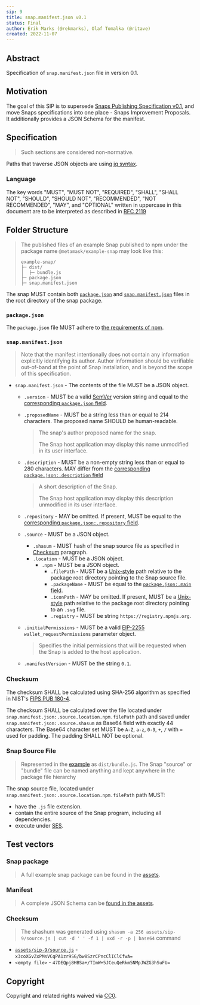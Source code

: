 ```yaml
---
sip: 9
title: snap.manifest.json v0.1
status: Final
author: Erik Marks (@rekmarks), Olaf Tomalka (@ritave)
created: 2022-11-07
---
```


## Abstract

Specification of `snap.manifest.json` file in version 0.1.

## Motivation

The goal of this SIP is to supersede [Snaps Publishing Specification v0.1](https://github.com/MetaMask/specifications/blob/c226cbaca1deb83d3e85941d06fc7534ff972336/snaps/publishing.md), and move Snaps specifications into one place - Snaps Improvement Proposals.
It additionally provides a JSON Schema for the manifest.

## Specification

> Such sections are considered non-normative.

Paths that traverse JSON objects are using [jq syntax](https://stedolan.github.io/jq/manual/#Basicfilters).

### Language

The key words "MUST", "MUST NOT", "REQUIRED", "SHALL", "SHALL NOT",
"SHOULD", "SHOULD NOT", "RECOMMENDED", "NOT RECOMMENDED", "MAY", and
"OPTIONAL" written in uppercase in this document are to be interpreted as described in [RFC 2119](https://www.ietf.org/rfc/rfc2119.txt)

## Folder Structure

> The published files of an example Snap published to npm under the package name `@metamask/example-snap` may look like this:
>
> ```
> example-snap/
> ├─ dist/
> │  ├─ bundle.js
> ├─ package.json
> ├─ snap.manifest.json
> ```

The snap MUST contain both [`package.json`](#packagejson) and [`snap.manifest.json`](#snapmanifestjson) files in the root directory of the snap package.

### `package.json`

The `package.json` file MUST adhere to [the requirements of npm](https://docs.npmjs.com/cli/v7/configuring-npm/package-json).

### `snap.manifest.json`

> Note that the manifest intentionally does not contain any information explicitly identifying its author.
> Author information should be verifiable out-of-band at the point of Snap installation, and is beyond the scope of this specification.

- `snap.manifest.json` - The contents of the file MUST be a JSON object.

  - `.version` - MUST be a valid [SemVer][] version string and equal to the [corresponding `package.json` field](https://docs.npmjs.com/cli/v7/configuring-npm/package-json#version).
  - `.proposedName` - MUST be a string less than or equal to 214 characters. <!-- This is what npm uses for the `name` field. -->
    The proposed name SHOULD be human-readable.

    > The snap's author proposed name for the snap.
    >
    > The Snap host application may display this name unmodified in its user interface.

  - `.description` - MUST be a non-empty string less than or equal to 280 characters. <!-- As of 2021, a Twitter post. -->
    MAY differ from the [corresponding `package.json:.description` field](https://docs.npmjs.com/cli/v7/configuring-npm/package-json#description-1)
    > A short description of the Snap.
    >
    > The Snap host application may display this description unmodified in its user interface.
  - `.repository` - MAY be omitted. If present, MUST be equal to the [corresponding `package.json:.repository` field](https://docs.npmjs.com/cli/v7/configuring-npm/package-json#repository).
  - `.source` - MUST be a JSON object.
    - `.shasum` - MUST hash of the snap source file as specified in [Checksum](#checksum) paragraph.
    - `.location` - MUST be a JSON object.
      - `.npm` - MUST be a JSON object.
        - `.filePath` - MUST be a [Unix-style][unix filesystem] path relative to the package root directory pointing to the Snap source file.
        - `.packageName` - MUST be equal to the [`package.json:.main` field](https://docs.npmjs.com/cli/v7/configuring-npm/package-json#name).
        - `.iconPath` - MAY be omitted. If present, MUST be a [Unix-style][unix filesystem] path relative to the package root directory pointing to an `.svg` file.
        - `.registry` - MUST be string `https://registry.npmjs.org`.
  - `.initialPermissions` - MUST be a valid [EIP-2255][] `wallet_requestPermissions` parameter object.
    > Specifies the initial permissions that will be requested when the Snap is added to the host application.
  - `.manifestVersion` - MUST be the string `0.1`.

### Checksum

The checksum SHALL be calculated using SHA-256 algorithm as specified in NIST's [FIPS PUB 180-4](https://nvlpubs.nist.gov/nistpubs/FIPS/NIST.FIPS.180-4.pdf).

The checksum SHALL be calculated over the file located under `snap.manifest.json:.source.location.npm.filePath` path and saved under `snap.manifest.json:.source.shasum` as Base64 field with exactly 44 characters. The Base64 character set MUST be `A-Z`, `a-z`, `0-9`, `+`, `/` with `=` used for padding. The padding SHALL NOT be optional.

### Snap Source File

> Represented in the [example](../assets/sip-9/example-snap/) as `dist/bundle.js`. The Snap "source" or "bundle" file can be named anything and kept anywhere in the package file hierarchy

The snap source file, located under `snap.manifest.json:.source.location.npm.filePath` path MUST:

- have the `.js` file extension.
- contain the entire source of the Snap program, including all dependencies.
- execute under [SES][].

## Test vectors

### Snap package

> A full example snap package can be found in the [assets](../assets/sip-9/example-snap/).

### Manifest

> A complete JSON Schema can be [found in the assets](../assets/sip-9/snap.manifest.schema.json).

### Checksum

> The shashum was generated using `shasum -a 256 assets/sip-9/source.js | cut -d ' ' -f 1 | xxd -r -p | base64` command

- [`assets/sip-9/source.js`](../assets/sip-9/source.js) - `x3coXGvZxPMsVCqPA1zr9SG/bw8SzrCPncClIClCfwA=`
- `<empty file>` - `47DEQpj8HBSa+/TImW+5JCeuQeRkm5NMpJWZG3hSuFU=`

## Copyright

Copyright and related rights waived via [CC0](../LICENSE).

[eip-2255]: https://eips.ethereum.org/EIPS/eip-2255
[semver]: https://semver.org/
[ses]: https://www.npmjs.com/package/ses
[unix filesystem]: https://en.wikipedia.org/wiki/Unix_filesystem
